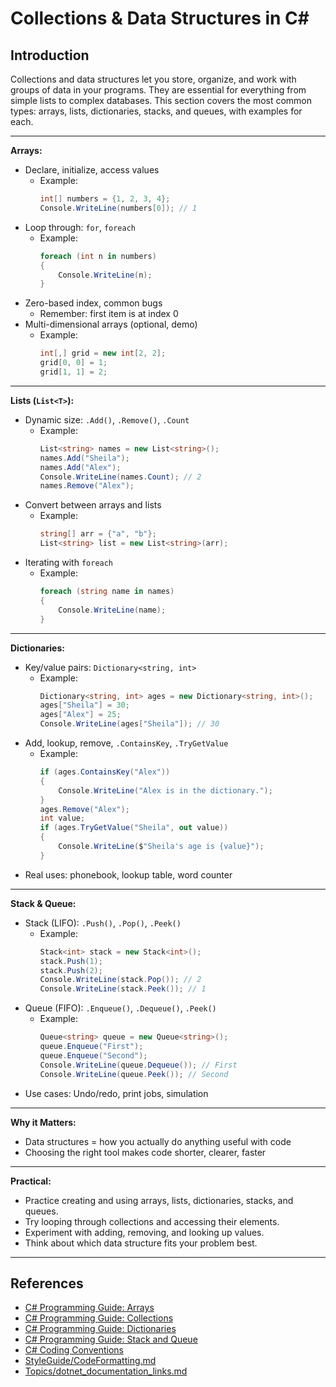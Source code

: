 # Collections & Data Structures in C#

## Introduction

Collections and data structures let you store, organize, and work with groups of data in your programs. They are essential for everything from simple lists to complex databases. This section covers the most common types: arrays, lists, dictionaries, stacks, and queues, with examples for each.

---

**Arrays:**
- Declare, initialize, access values
  - Example:
    ```csharp
    int[] numbers = {1, 2, 3, 4};
    Console.WriteLine(numbers[0]); // 1
    ```
- Loop through: `for`, `foreach`
  - Example:
    ```csharp
    foreach (int n in numbers)
    {
        Console.WriteLine(n);
    }
    ```
- Zero-based index, common bugs
  - Remember: first item is at index 0
- Multi-dimensional arrays (optional, demo)
  - Example:
    ```csharp
    int[,] grid = new int[2, 2];
    grid[0, 0] = 1;
    grid[1, 1] = 2;
    ```

---

**Lists (`List<T>`):**
- Dynamic size: `.Add()`, `.Remove()`, `.Count`
  - Example:
    ```csharp
    List<string> names = new List<string>();
    names.Add("Sheila");
    names.Add("Alex");
    Console.WriteLine(names.Count); // 2
    names.Remove("Alex");
    ```
- Convert between arrays and lists
  - Example:
    ```csharp
    string[] arr = {"a", "b"};
    List<string> list = new List<string>(arr);
    ```
- Iterating with `foreach`
  - Example:
    ```csharp
    foreach (string name in names)
    {
        Console.WriteLine(name);
    }
    ```

---

**Dictionaries:**
- Key/value pairs: `Dictionary<string, int>`
  - Example:
    ```csharp
    Dictionary<string, int> ages = new Dictionary<string, int>();
    ages["Sheila"] = 30;
    ages["Alex"] = 25;
    Console.WriteLine(ages["Sheila"]); // 30
    ```
- Add, lookup, remove, `.ContainsKey`, `.TryGetValue`
  - Example:
    ```csharp
    if (ages.ContainsKey("Alex"))
    {
        Console.WriteLine("Alex is in the dictionary.");
    }
    ages.Remove("Alex");
    int value;
    if (ages.TryGetValue("Sheila", out value))
    {
        Console.WriteLine($"Sheila's age is {value}");
    }
    ```
- Real uses: phonebook, lookup table, word counter

---

**Stack & Queue:**
- Stack (LIFO): `.Push()`, `.Pop()`, `.Peek()`
  - Example:
    ```csharp
    Stack<int> stack = new Stack<int>();
    stack.Push(1);
    stack.Push(2);
    Console.WriteLine(stack.Pop()); // 2
    Console.WriteLine(stack.Peek()); // 1
    ```
- Queue (FIFO): `.Enqueue()`, `.Dequeue()`, `.Peek()`
  - Example:
    ```csharp
    Queue<string> queue = new Queue<string>();
    queue.Enqueue("First");
    queue.Enqueue("Second");
    Console.WriteLine(queue.Dequeue()); // First
    Console.WriteLine(queue.Peek()); // Second
    ```
- Use cases: Undo/redo, print jobs, simulation

---

**Why it Matters:**
- Data structures = how you actually do anything useful with code
- Choosing the right tool makes code shorter, clearer, faster

---

**Practical:**
- Practice creating and using arrays, lists, dictionaries, stacks, and queues.
- Try looping through collections and accessing their elements.
- Experiment with adding, removing, and looking up values.
- Think about which data structure fits your problem best.

---

## References
- [C# Programming Guide: Arrays](https://learn.microsoft.com/en-us/dotnet/csharp/programming-guide/arrays/)
- [C# Programming Guide: Collections](https://learn.microsoft.com/en-us/dotnet/csharp/programming-guide/concepts/collections/)
- [C# Programming Guide: Dictionaries](https://learn.microsoft.com/en-us/dotnet/csharp/programming-guide/concepts/collections/dictionary-collection)
- [C# Programming Guide: Stack and Queue](https://learn.microsoft.com/en-us/dotnet/csharp/programming-guide/concepts/collections/stack-queue)
- [C# Coding Conventions](https://learn.microsoft.com/en-us/dotnet/csharp/programming-guide/inside-a-program/coding-conventions)
- [StyleGuide/CodeFormatting.md](../StyleGuide/CodeFormatting.md)
- [Topics/dotnet_documentation_links.md](dotnet_documentation_links.md)

